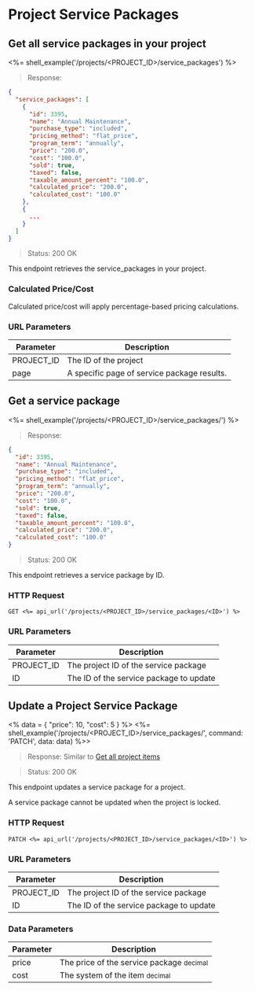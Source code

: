 # Project Service Packages

## Get all service packages in your project

<%= shell_example('/projects/<PROJECT_ID>/service_packages') %>

> Response:

```json
{
  "service_packages": [
    {
      "id": 3395,
      "name": "Annual Maintenance",
      "purchase_type": "included",
      "pricing_method": "flat_price",
      "program_term": "annually",
      "price": "200.0",
      "cost": "100.0",
      "sold": true,
      "taxed": false,
      "taxable_amount_percent": "100.0",
      "calculated_price": "200.0",
      "calculated_cost": "100.0"
    },
    {
      ...
    }
  ]
}
```

> Status: 200 OK

This endpoint retrieves the service_packages in your project.

### Calculated Price/Cost
Calculated price/cost will apply percentage-based pricing calculations.

### URL Parameters

Parameter | Description
--------- | -----------
PROJECT_ID | The ID of the project
page | A specific page of service package results.

## Get a service package

<%= shell_example('/projects/<PROJECT_ID>/service_packages/<ID>') %>

> Response:

```json
{
  "id": 3395,
  "name": "Annual Maintenance",
  "purchase_type": "included",
  "pricing_method": "flat_price",
  "program_term": "annually",
  "price": "200.0",
  "cost": "100.0",
  "sold": true,
  "taxed": false,
  "taxable_amount_percent": "100.0",
  "calculated_price": "200.0",
  "calculated_cost": "100.0"
}
```

> Status: 200 OK

This endpoint retrieves a service package by ID.

### HTTP Request

`GET <%= api_url('/projects/<PROJECT_ID>/service_packages/<ID>') %>`

### URL Parameters

Parameter | Description
--------- | -----------
PROJECT_ID | The project ID of the service package
ID | The ID of the service package to update

## Update a Project Service Package
<%
  data =
    {
      "price": 10,
      "cost": 5
    }
%>
<%= shell_example('/projects/<PROJECT_ID>/service_packages/<ID>', command: 'PATCH', data: data) %>>

> Response: Similar to [Get all project items](#get-all-items-in-your-project)

> Status: 200 OK

This endpoint updates a service package for a project.

A service package cannot be updated when the project is locked.

### HTTP Request

`PATCH <%= api_url('/projects/<PROJECT_ID>/service_packages/<ID>') %>`

### URL Parameters

Parameter | Description
--------- | -----------
PROJECT_ID | The project ID of the service package
ID | The ID of the service package to update

### Data Parameters

Parameter | Description
--------- | -----------
price | The price of the service package <small>decimal</small>
cost | The system of the item <small>decimal</small>
